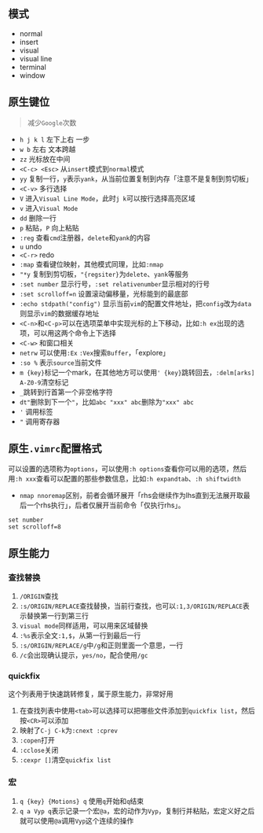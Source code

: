## 模式

- normal
- insert
- visual
- visual line
- terminal
- window

## 原生键位

> 减少`Google`次数

- `h j k l` 左下上右 一步
- `w b` 左右 文本跨越
- `zz` 光标放在中间
- `<C-c> <Esc>` 从`insert`模式到`normal`模式
- `yy` 复制一行，`y`表示`yank`，从当前位置复制到内存「注意不是复制到剪切板」
- `<C-v>` 多行选择
- `V` 进入`Visual Line Mode`，此时`j k`可以按行选择高亮区域
- `v` 进入`Visual Mode`
- `dd` 删除一行
- `p` 粘贴，`P` 向上粘贴
- `:reg` 查看`cmd`注册器，`delete`和`yank`的内容
- `u` undo
- `<C-r>` redo
- `:map` 查看键位映射，其他模式同理，比如`:nmap`
- `"*y` 复制到剪切板，`"{regsiter}`为`delete`、`yank`等服务
- `:set number` 显示行号，`:set relativenumber`显示相对的行号
- `:set scrolloff=n` 设置滚动偏移量，光标能到的最底部
- `:echo stdpath("config")` 显示当前`vim`的配置文件地址，把`config`改为`data`则显示`vim`的数据缓存地址
- `<C-n>`和`<C-p>`可以在选项菜单中实现光标的上下移动，比如`:h ex`出现的选项，可以用这两个命令上下选择
- `<C-w>` 和窗口相关
- `netrw` 可以使用`:Ex` `:Vex`搜索`Buffer`，「explore」
- `:so %` 表示`source`当前文件
- `m {key}`标记一个mark，在其他地方可以使用`' {key}`跳转回去，`:delm[arks] A-Z0-9`清空标记
- `_`跳转到行首第一个非空格字符
- `dt"`删除到下一个`"`，比如`abc "xxx" abc`删除为`"xxx" abc`
- `'` 调用标签
- `"` 调用寄存器

## 原生`.vimrc`配置格式

可以设置的选项称为`options`，可以使用`:h options`查看你可以用的选项，然后用`:h xxx`查看可以配置的那些参数信息，比如`:h expandtab`、`:h shiftwidth`

- `nmap nnoremap`区别，前者会循环展开「rhs会继续作为lhs直到无法展开取最后一个rhs执行」，后者仅展开当前命令「仅执行rhs」。
```vimrc
set number
set scrolloff=8
```

##  原生能力

### 查找替换

1. `/ORIGIN`查找
2. `:s/ORIGIN/REPLACE`查找替换，当前行查找，也可以`:1,3/ORIGIN/REPLACE`表示替换第一行到第三行
3. `visual mode`同样适用，可以用来区域替换
4. `:%s`表示全文`:1,$`，从第一行到最后一行
5. `:s/ORIGIN/REPLACE/g`中`/g`和正则里面一个意思，一行
6. `/c`会出现确认提示，`yes/no`，配合使用`/gc`

### quickfix

这个列表用于快速跳转修复，属于原生能力，非常好用

1. 在查找列表中使用`<tab>`可以选择可以把哪些文件添加到`quickfix list`，然后按`<CR>`可以添加
2. 映射了`C-j C-k`为`:cnext :cprev`
3. `:copen`打开
4. `:cclose`关闭
5. `:cexpr []`清空`quickfix list`

### 宏

1. `q {key} {Motions} q` 使用`q`开始和`q`结束
2. `q a Vyp q`表示记录一个宏`@a`，宏的动作为`Vyp`，复制行并粘贴，宏定义好之后就可以使用`@a`调用`Vyp`这个连续的操作

